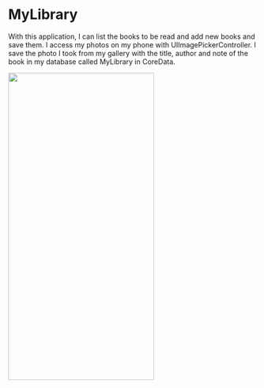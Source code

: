 # MyLibrary

With this application, I can list the books to be read and add new books and save them. I access my photos on my phone with UIImagePickerController. I save the photo I took from my gallery with the title, author and note of the book in my database called MyLibrary in CoreData. 

<img src= MyLibrary.gif width= 295 height=622>
